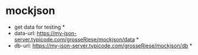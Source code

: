 # mockjson
* get data for testing *
* data-url: https://my-json-server.typicode.com/grosseRiese/mockjson/data *
* db-url: https://my-json-server.typicode.com/grosseRiese/mockjson/db *
